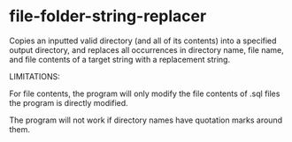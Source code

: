 # file-folder-string-replacer
Copies an inputted valid directory (and all of its contents) into a specified output directory, and replaces all occurrences in directory name, file name, and file contents of a target string with a replacement string.

LIMITATIONS:

For file contents, the program will only modify the file contents of .sql files the program is directly modified.

The program will not work if directory names have quotation marks around them.
